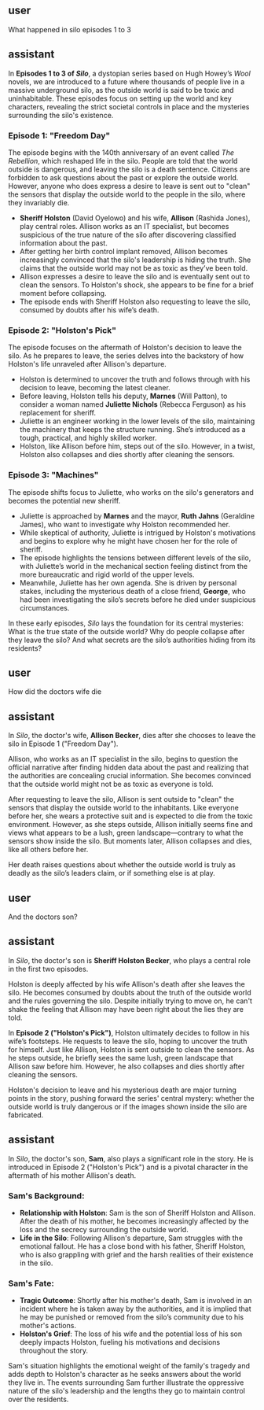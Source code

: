 ## user
What happened in silo episodes 1 to 3
## assistant

In **Episodes 1 to 3 of *Silo***, a dystopian series based on Hugh Howey’s *Wool* novels, we are introduced to a future where thousands of people live in a massive underground silo, as the outside world is said to be toxic and uninhabitable. These episodes focus on setting up the world and key characters, revealing the strict societal controls in place and the mysteries surrounding the silo's existence.

### **Episode 1: "Freedom Day"**
The episode begins with the 140th anniversary of an event called *The Rebellion*, which reshaped life in the silo. People are told that the world outside is dangerous, and leaving the silo is a death sentence. Citizens are forbidden to ask questions about the past or explore the outside world. However, anyone who does express a desire to leave is sent out to "clean" the sensors that display the outside world to the people in the silo, where they invariably die.

- **Sheriff Holston** (David Oyelowo) and his wife, **Allison** (Rashida Jones), play central roles. Allison works as an IT specialist, but becomes suspicious of the true nature of the silo after discovering classified information about the past.
- After getting her birth control implant removed, Allison becomes increasingly convinced that the silo's leadership is hiding the truth. She claims that the outside world may not be as toxic as they’ve been told.
- Allison expresses a desire to leave the silo and is eventually sent out to clean the sensors. To Holston's shock, she appears to be fine for a brief moment before collapsing.
- The episode ends with Sheriff Holston also requesting to leave the silo, consumed by doubts after his wife’s death.

### **Episode 2: "Holston's Pick"**
The episode focuses on the aftermath of Holston's decision to leave the silo. As he prepares to leave, the series delves into the backstory of how Holston's life unraveled after Allison's departure.

- Holston is determined to uncover the truth and follows through with his decision to leave, becoming the latest cleaner.
- Before leaving, Holston tells his deputy, **Marnes** (Will Patton), to consider a woman named **Juliette Nichols** (Rebecca Ferguson) as his replacement for sheriff.
- Juliette is an engineer working in the lower levels of the silo, maintaining the machinery that keeps the structure running. She’s introduced as a tough, practical, and highly skilled worker.
- Holston, like Allison before him, steps out of the silo. However, in a twist, Holston also collapses and dies shortly after cleaning the sensors.

### **Episode 3: "Machines"**
The episode shifts focus to Juliette, who works on the silo's generators and becomes the potential new sheriff.

- Juliette is approached by **Marnes** and the mayor, **Ruth Jahns** (Geraldine James), who want to investigate why Holston recommended her.
- While skeptical of authority, Juliette is intrigued by Holston's motivations and begins to explore why he might have chosen her for the role of sheriff.
- The episode highlights the tensions between different levels of the silo, with Juliette’s world in the mechanical section feeling distinct from the more bureaucratic and rigid world of the upper levels.
- Meanwhile, Juliette has her own agenda. She is driven by personal stakes, including the mysterious death of a close friend, **George**, who had been investigating the silo’s secrets before he died under suspicious circumstances.

In these early episodes, *Silo* lays the foundation for its central mysteries: What is the true state of the outside world? Why do people collapse after they leave the silo? And what secrets are the silo’s authorities hiding from its residents?
## user
How did the doctors wife die
## assistant
In *Silo*, the doctor's wife, **Allison Becker**, dies after she chooses to leave the silo in Episode 1 ("Freedom Day"). 

Allison, who works as an IT specialist in the silo, begins to question the official narrative after finding hidden data about the past and realizing that the authorities are concealing crucial information. She becomes convinced that the outside world might not be as toxic as everyone is told.

After requesting to leave the silo, Allison is sent outside to "clean" the sensors that display the outside world to the inhabitants. Like everyone before her, she wears a protective suit and is expected to die from the toxic environment. However, as she steps outside, Allison initially seems fine and views what appears to be a lush, green landscape—contrary to what the sensors show inside the silo. But moments later, Allison collapses and dies, like all others before her. 

Her death raises questions about whether the outside world is truly as deadly as the silo’s leaders claim, or if something else is at play.
## user
And the doctors son?
## assistant
In *Silo*, the doctor's son is **Sheriff Holston Becker**, who plays a central role in the first two episodes. 

Holston is deeply affected by his wife Allison's death after she leaves the silo. He becomes consumed by doubts about the truth of the outside world and the rules governing the silo. Despite initially trying to move on, he can't shake the feeling that Allison may have been right about the lies they are told.

In **Episode 2 ("Holston's Pick")**, Holston ultimately decides to follow in his wife’s footsteps. He requests to leave the silo, hoping to uncover the truth for himself. Just like Allison, Holston is sent outside to clean the sensors. As he steps outside, he briefly sees the same lush, green landscape that Allison saw before him. However, he also collapses and dies shortly after cleaning the sensors.

Holston's decision to leave and his mysterious death are major turning points in the story, pushing forward the series' central mystery: whether the outside world is truly dangerous or if the images shown inside the silo are fabricated.
## assistant
In *Silo*, the doctor's son, **Sam**, also plays a significant role in the story. He is introduced in Episode 2 ("Holston's Pick") and is a pivotal character in the aftermath of his mother Allison's death.

### **Sam's Background:**
- **Relationship with Holston**: Sam is the son of Sheriff Holston and Allison. After the death of his mother, he becomes increasingly affected by the loss and the secrecy surrounding the outside world.
- **Life in the Silo**: Following Allison's departure, Sam struggles with the emotional fallout. He has a close bond with his father, Sheriff Holston, who is also grappling with grief and the harsh realities of their existence in the silo.

### **Sam's Fate:**
- **Tragic Outcome**: Shortly after his mother's death, Sam is involved in an incident where he is taken away by the authorities, and it is implied that he may be punished or removed from the silo’s community due to his mother's actions. 
- **Holston's Grief**: The loss of his wife and the potential loss of his son deeply impacts Holston, fueling his motivations and decisions throughout the story.

Sam's situation highlights the emotional weight of the family's tragedy and adds depth to Holston's character as he seeks answers about the world they live in. The events surrounding Sam further illustrate the oppressive nature of the silo's leadership and the lengths they go to maintain control over the residents.